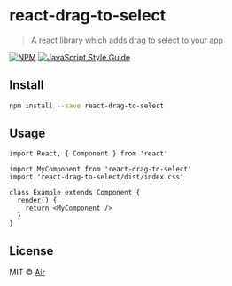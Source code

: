 # react-drag-to-select

> A react library which adds drag to select to your app

[![NPM](https://img.shields.io/npm/v/react-drag-to-select.svg)](https://www.npmjs.com/package/react-drag-to-select) [![JavaScript Style Guide](https://img.shields.io/badge/code_style-standard-brightgreen.svg)](https://standardjs.com)

## Install

```bash
npm install --save react-drag-to-select
```

## Usage

```tsx
import React, { Component } from 'react'

import MyComponent from 'react-drag-to-select'
import 'react-drag-to-select/dist/index.css'

class Example extends Component {
  render() {
    return <MyComponent />
  }
}
```

## License

MIT © [Air](https://github.com/Air)
